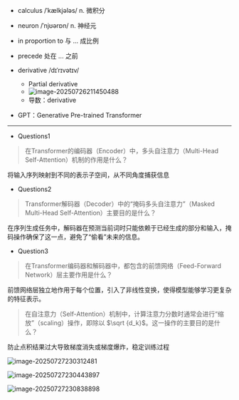 - calculus /ˈkælkjələs/ n. 微积分
- neuron /ˈnjʊərɒn/ n. 神经元
- in proportion to 与 ... 成比例

- precede 处在 ... 之前
- derivative /dɪˈrɪvətɪv/
  - Partial derivative
  - ![image-20250726211450488](C:\Users\95432\AppData\Roaming\Typora\typora-user-images\image-20250726211450488.png)
  - 导数：derivative
- GPT：Generative Pre-trained Transformer

****

- Questions1

> 在Transformer的编码器（Encoder）中，多头自注意力（Multi-Head Self-Attention）机制的作用是什么？

将输入序列映射到不同的表示子空间，从不同角度捕获信息

- Questions2

> Transformer解码器（Decoder）中的“掩码多头自注意力”（Masked Multi-Head Self-Attention）主要目的是什么？

在序列生成任务中，解码器在预测当前词时只能依赖于已经生成的部分和输入，掩码操作确保了这一点，避免了“偷看”未来的信息。

- Question3

> 在Transformer编码器和解码器中，都包含的前馈网络（Feed-Forward Network）层主要作用是什么？

前馈网络层独立地作用于每个位置，引入了非线性变换，使得模型能够学习更复杂的特征表示。

> 在自注意力（Self-Attention）机制中，计算注意力分数时通常会进行“缩放”（scaling）操作，即除以 $\sqrt {d_k}$。这一操作的主要目的是什么？

防止点积结果过大导致梯度消失或梯度爆炸，稳定训练过程

![image-20250727230312481](C:\Users\95432\AppData\Roaming\Typora\typora-user-images\image-20250727230312481.png)

![image-20250727230443897](C:\Users\95432\AppData\Roaming\Typora\typora-user-images\image-20250727230443897.png)

![image-20250727230838898](C:\Users\95432\AppData\Roaming\Typora\typora-user-images\image-20250727230838898.png)